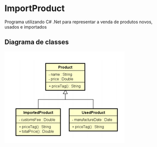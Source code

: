 # ImportProduct
Programa utilizando C# .Net para representar a venda de produtos novos, usados e importados

## Diagrama de classes
![](https://github.com/DiegoLins10/ImportProduct/blob/master/classes.png)

